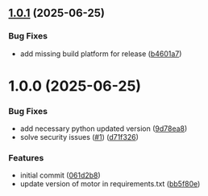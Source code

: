 ## [1.0.1](https://github.com/xoanmm/masterclass-devsecops-example-python-app-snyk-xoanmm-ed9/compare/v1.0.0...v1.0.1) (2025-06-25)


### Bug Fixes

* add missing build platform for release ([b4601a7](https://github.com/xoanmm/masterclass-devsecops-example-python-app-snyk-xoanmm-ed9/commit/b4601a7541acc8c97e311dc0475c0a16becdea27))

# 1.0.0 (2025-06-25)


### Bug Fixes

* add necessary python updated version ([9d78ea8](https://github.com/xoanmm/masterclass-devsecops-example-python-app-snyk-xoanmm-ed9/commit/9d78ea8886c35cfd14e1eaa6dc3d054d71b8ff5f))
* solve security issues ([#1](https://github.com/xoanmm/masterclass-devsecops-example-python-app-snyk-xoanmm-ed9/issues/1)) ([d71f326](https://github.com/xoanmm/masterclass-devsecops-example-python-app-snyk-xoanmm-ed9/commit/d71f3268f81cb98738962826d19a61c3f0b87545))


### Features

* initial commit ([061d2b8](https://github.com/xoanmm/masterclass-devsecops-example-python-app-snyk-xoanmm-ed9/commit/061d2b8c6224cc031212cb0c909bec908ec2514b))
* update version of motor in requirements.txt ([bb5f80e](https://github.com/xoanmm/masterclass-devsecops-example-python-app-snyk-xoanmm-ed9/commit/bb5f80e9b30f30d1e794ed96772f78e2d030bf96))
